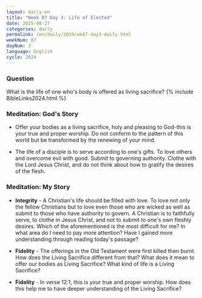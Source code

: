 ```yaml
---
layout: daily-en
title: "Week 87 Day 3: Life of Elected"
date: 2025-08-27
categories: daily
permalink: /en/daily/2024/wk87-day3-daily.html
weekNum: 87
dayNum: 3
language: English
cycle: 2024
---
```


### Question     
What is the life of one who's body is offered as living sacrifice?
{% include BibleLinks2024.html %}

### Meditation: God's Story   
+ Offer your bodies as a living sacrifice, holy and pleasing to God-this is your true and proper worship. Do not conform to the pattern of this world but be transformed by the renewing of your mind. 

+ The life of a disciple is to serve according to one's gifts. To love others and overcome evil with good. Submit to governing authority. Clothe with the Lord Jesus Christ, and do not think about how to gratify the desires of the flesh. 

### Meditation: My Story   
+ **Integrity** - A Christian's life should be filled with love. To love not only the fellow Christians but to love even those who are wicked as well as submit to those who have authority to govern. A Christian is to faithfully serve, to clothe in Jesus Christ, and not to submit to one's own fleshly desires. Which of the aforementioned is the most difficult for me? In what area do I need to pay more attention? Have I gained more understanding through reading today's passage? 

+ **Fidelity** - The offerings in the Old Testament were first killed then burnt. How does the Living Sacrifice different from that? What does it mean to offer our bodies as Living Sacrifice? What kind of life is a Living Sacrifice? 

+ **Fidelity** - In verse 12:1, this is your true and proper worship. How does this help me to have deeper understanding of the Living Sacrifice? 

